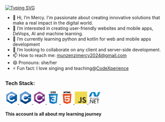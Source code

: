 [![Typing SVG](https://readme-typing-svg.demolab.com?font=Fira+Code&pause=1000&width=435&lines=Software+Engineering+Student;+Tutor)](https://git.io/typing-svg)

- 👋 Hi, I’m Mercy. I'm passionate about creating innovative solutions that make a real impact in the digital world.
- 👀 I’m interested in creating user-friendly websites and mobile apps, DeVops, AI and machine learning.
- 🌱 I’m currently learning python and kotlin for web and mobile apps development
- 💞️ I’m looking to collaborate on any client and server-side development.
- 📫 How to reach me: munzenzimercy2024@gmail.com
- 😄 Pronouns: she/her
- ⚡ Fun fact: I love singing and teaching@<a href="https://youtube.com/@codexperience247?si=I0bVpnZtSlaBky_w">CodeXperience</a>

<h3 align="left">Tech Stack:</h3>
<p align="left"> <a href="https://www.cprogramming.com/" target="_blank" rel="noreferrer"> <img src="https://raw.githubusercontent.com/devicons/devicon/master/icons/c/c-original.svg" alt="c" width="40" height="40"/> </a> <a href="https://www.w3schools.com/cpp/" target="_blank" rel="noreferrer"> <img src="https://raw.githubusercontent.com/devicons/devicon/master/icons/cplusplus/cplusplus-original.svg" alt="cplusplus" width="40" height="40"/> </a> <a href="https://www.w3schools.com/cs/" target="_blank" rel="noreferrer"> <img src="https://raw.githubusercontent.com/devicons/devicon/master/icons/csharp/csharp-original.svg" alt="csharp" width="40" height="40"/> </a> <a href="https://www.w3schools.com/css/" target="_blank" rel="noreferrer"> <img src="https://raw.githubusercontent.com/devicons/devicon/master/icons/css3/css3-original-wordmark.svg" alt="css3" width="40" height="40"/> </a> <a href="https://www.w3.org/html/" target="_blank" rel="noreferrer"> <img src="https://raw.githubusercontent.com/devicons/devicon/master/icons/html5/html5-original-wordmark.svg" alt="html5" width="40" height="40"/> </a> <a href="https://developer.mozilla.org/en-US/docs/Web/JavaScript" target="_blank" rel="noreferrer"> <img src="https://raw.githubusercontent.com/devicons/devicon/master/icons/javascript/javascript-original.svg" alt="javascript" width="40" height="40"/> </a>  <a href="https://dotnet.microsoft.com/" target="_blank" rel="noreferrer"> <img src="https://raw.githubusercontent.com/devicons/devicon/master/icons/dot-net/dot-net-original-wordmark.svg" alt="dotnet" width="40" height="40"/> </a> 
</p>

<h4>This account is all about my learning journey</h4>
